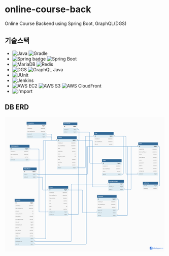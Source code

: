 # online-course-back
Online Course Backend using Spring Boot, GraphQL(DGS)

## 기술스택
- <img src="https://img.shields.io/badge/Java-11-blue" alt="Java"> <img src="https://img.shields.io/badge/Gradle-7.4.1-blue" alt="Gradle">
- <img src="https://img.shields.io/badge/Spring-5.3.19-blue" alt="Spring badge"> <img src="https://img.shields.io/badge/Spring%20Boot-2.6.7-blue" alt="Spring Boot">
- <img src="https://img.shields.io/badge/MariaDB-10.3.34-blue" alt="MariaDB"> <img src="https://img.shields.io/badge/Redis-5.0.7-blue" alt="Redis">
- <img src="https://img.shields.io/badge/DGS-4.10.2-blue" alt="DGS"> <img src="https://img.shields.io/badge/GraphQL%20Java-18.1-blue" alt="GraphQL Java">
- <img src="https://img.shields.io/badge/JUnit-5-blue" alt="JUnit">
- <img src="https://img.shields.io/badge/Jenkins-2.332.2-blue" alt="Jenkins"> 
- <img src="https://img.shields.io/badge/AWS%20EC2-gray" alt="AWS EC2"> <img src="https://img.shields.io/badge/AWS%20S3-gray" alt="AWS S3"> <img src="https://img.shields.io/badge/AWS%20CloudFront-gray" alt="AWS CloudFront"> 
- <img src="https://img.shields.io/badge/I'mport-gray" alt="I'mport">


## DB ERD
<img src="./doc/db.png">